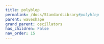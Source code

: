 ```yaml
---
title: polyblep
permalink: /docs/StandardLibrary#polyblep
parent: waveshape
grand_parent: oscillators
has_children: False
nav_order: 15
---
```


